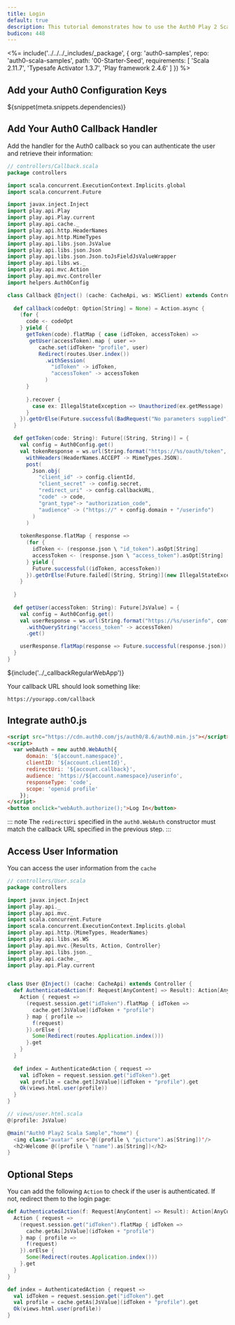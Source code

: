 ```yaml
---
title: Login
default: true
description: This tutorial demonstrates how to use the Auth0 Play 2 Scala SDK to add authentication and authorization to your web app
budicon: 448
---
```


<%= include('../../../_includes/_package', {
  org: 'auth0-samples',
  repo: 'auth0-scala-samples',
  path: '00-Starter-Seed',
  requirements: [
    'Scala 2.11.7',
    'Typesafe Activator 1.3.7',
    'Play framework 2.4.6'
  ]
}) %>

## Add your Auth0 Configuration Keys

${snippet(meta.snippets.dependencies)}

## Add Your Auth0 Callback Handler

Add the handler for the Auth0 callback so you can authenticate the user and retrieve their information:

```scala
// controllers/Callback.scala
package controllers

import scala.concurrent.ExecutionContext.Implicits.global
import scala.concurrent.Future

import javax.inject.Inject
import play.api.Play
import play.api.Play.current
import play.api.cache._
import play.api.http.HeaderNames
import play.api.http.MimeTypes
import play.api.libs.json.JsValue
import play.api.libs.json.Json
import play.api.libs.json.Json.toJsFieldJsValueWrapper
import play.api.libs.ws._
import play.api.mvc.Action
import play.api.mvc.Controller
import helpers.Auth0Config

class Callback @Inject() (cache: CacheApi, ws: WSClient) extends Controller {
  
  def callback(codeOpt: Option[String] = None) = Action.async {
    (for {
      code <- codeOpt
    } yield {
      getToken(code).flatMap { case (idToken, accessToken) =>
       getUser(accessToken).map { user =>
          cache.set(idToken+ "profile", user)
          Redirect(routes.User.index())
            .withSession(
              "idToken" -> idToken,
              "accessToken" -> accessToken
            )  
      }
        
      }.recover {
        case ex: IllegalStateException => Unauthorized(ex.getMessage)
      }  
    }).getOrElse(Future.successful(BadRequest("No parameters supplied")))
  }

  def getToken(code: String): Future[(String, String)] = {
    val config = Auth0Config.get()
    val tokenResponse = ws.url(String.format("https://%s/oauth/token", config.domain)).
      withHeaders(HeaderNames.ACCEPT -> MimeTypes.JSON).
      post(
        Json.obj(
          "client_id" -> config.clientId,
          "client_secret" -> config.secret,
          "redirect_uri" -> config.callbackURL,
          "code" -> code,
          "grant_type"-> "authorization_code",
          "audience" -> ("https://" + config.domain + "/userinfo")
        )
      )
      
    tokenResponse.flatMap { response =>
      (for {
        idToken <- (response.json \ "id_token").asOpt[String]
        accessToken <- (response.json \ "access_token").asOpt[String]
      } yield {
        Future.successful((idToken, accessToken)) 
      }).getOrElse(Future.failed[(String, String)](new IllegalStateException("Tokens not sent")))
    }
    
  }
  
  def getUser(accessToken: String): Future[JsValue] = {
    val config = Auth0Config.get()
    val userResponse = ws.url(String.format("https://%s/userinfo", config.domain))
      .withQueryString("access_token" -> accessToken)
      .get()

    userResponse.flatMap(response => Future.successful(response.json))
  }
}
```

${include('../_callbackRegularWebApp')}

Your callback URL should look something like:

```text
https://yourapp.com/callback
```

## Integrate auth0.js

```html
<script src="https://cdn.auth0.com/js/auth0/8.6/auth0.min.js"></script>
<script>
  var webAuth = new auth0.WebAuth({
      domain: '${account.namespace}',
      clientID: '${account.clientId}',
      redirectUri: '${account.callback}',
      audience: 'https://${account.namespace}/userinfo',
      responseType: 'code',
      scope: 'openid profile'
    });
</script>
<button onclick="webAuth.authorize();">Log In</button>
```

::: note
The `redirectUri` specified in the `auth0.WebAuth` constructor must match the callback URL specified in the previous step.
:::

## Access User Information

You can access the user information from the `cache`

```scala
// controllers/User.scala
package controllers

import javax.inject.Inject
import play.api._
import play.api.mvc._
import scala.concurrent.Future
import scala.concurrent.ExecutionContext.Implicits.global
import play.api.http.{MimeTypes, HeaderNames}
import play.api.libs.ws.WS
import play.api.mvc.{Results, Action, Controller}
import play.api.libs.json._
import play.api.cache._
import play.api.Play.current


class User @Inject() (cache: CacheApi) extends Controller {
  def AuthenticatedAction(f: Request[AnyContent] => Result): Action[AnyContent] = {
    Action { request =>
      (request.session.get("idToken").flatMap { idToken =>
        cache.get[JsValue](idToken + "profile")
      } map { profile =>
        f(request)
      }).orElse {
        Some(Redirect(routes.Application.index()))
      }.get
    }
  }
  
  def index = AuthenticatedAction { request =>
    val idToken = request.session.get("idToken").get
    val profile = cache.get[JsValue](idToken + "profile").get
    Ok(views.html.user(profile))
  }
}
```

```scala
// views/user.html.scala
@(profile: JsValue)

@main("Auth0 Play2 Scala Sample","home") {
  <img class="avatar" src='@((profile \ "picture").as[String])'/>
  <h2>Welcome @((profile \ "name").as[String])</h2>
}
```

## Optional Steps

You can add the following `Action` to check if the user is authenticated. If not, redirect them to the login page:

```scala
def AuthenticatedAction(f: Request[AnyContent] => Result): Action[AnyContent] = {
  Action { request =>
    (request.session.get("idToken").flatMap { idToken =>
      cache.getAs[JsValue](idToken + "profile")
    } map { profile =>
      f(request)
    }).orElse {
      Some(Redirect(routes.Application.index()))
    }.get
  }
}

def index = AuthenticatedAction { request =>
  val idToken = request.session.get("idToken").get
  val profile = cache.getAs[JsValue](idToken + "profile").get
  Ok(views.html.user(profile))
}
```
